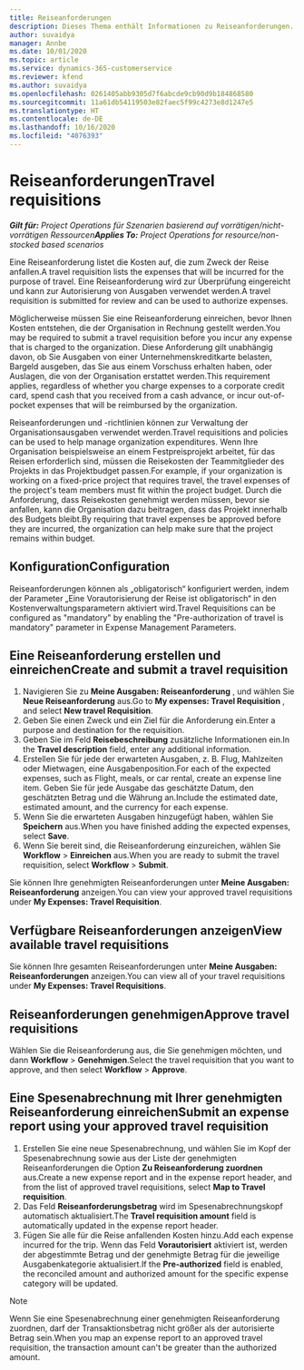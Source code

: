 ```yaml
---
title: Reiseanforderungen
description: Dieses Thema enthält Informationen zu Reiseanforderungen.
author: suvaidya
manager: Annbe
ms.date: 10/01/2020
ms.topic: article
ms.service: dynamics-365-customerservice
ms.reviewer: kfend
ms.author: suvaidya
ms.openlocfilehash: 0261405abb9305d7f6abcde9cb90d9b184868580
ms.sourcegitcommit: 11a61db54119503e82faec5f99c4273e8d1247e5
ms.translationtype: HT
ms.contentlocale: de-DE
ms.lasthandoff: 10/16/2020
ms.locfileid: "4076393"
---
```

# <a name="travel-requisitions"></a><span data-ttu-id="c5e98-103">Reiseanforderungen</span><span class="sxs-lookup"><span data-stu-id="c5e98-103">Travel requisitions</span></span>

<span data-ttu-id="c5e98-104">_**Gilt für:** Project Operations für Szenarien basierend auf vorrätigen/nicht-vorrätigen Ressourcen_</span><span class="sxs-lookup"><span data-stu-id="c5e98-104">_**Applies To:** Project Operations for resource/non-stocked based scenarios_</span></span>

<span data-ttu-id="c5e98-105">Eine Reiseanforderung listet die Kosten auf, die zum Zweck der Reise anfallen.</span><span class="sxs-lookup"><span data-stu-id="c5e98-105">A travel requisition lists the expenses that will be incurred for the purpose of travel.</span></span> <span data-ttu-id="c5e98-106">Eine Reiseanforderung wird zur Überprüfung eingereicht und kann zur Autorisierung von Ausgaben verwendet werden.</span><span class="sxs-lookup"><span data-stu-id="c5e98-106">A travel requisition is submitted for review and can be used to authorize expenses.</span></span>

<span data-ttu-id="c5e98-107">Möglicherweise müssen Sie eine Reiseanforderung einreichen, bevor Ihnen Kosten entstehen, die der Organisation in Rechnung gestellt werden.</span><span class="sxs-lookup"><span data-stu-id="c5e98-107">You may be required to submit a travel requisition before you incur any expense that is charged to the organization.</span></span> <span data-ttu-id="c5e98-108">Diese Anforderung gilt unabhängig davon, ob Sie Ausgaben von einer Unternehmenskreditkarte belasten, Bargeld ausgeben, das Sie aus einem Vorschuss erhalten haben, oder Auslagen, die von der Organisation erstattet werden.</span><span class="sxs-lookup"><span data-stu-id="c5e98-108">This requirement applies, regardless of whether you charge expenses to a corporate credit card, spend cash that you received from a cash advance, or incur out-of-pocket expenses that will be reimbursed by the organization.</span></span>

<span data-ttu-id="c5e98-109">Reiseanforderungen und -richtlinien können zur Verwaltung der Organisationsausgaben verwendet werden.</span><span class="sxs-lookup"><span data-stu-id="c5e98-109">Travel requisitions and policies can be used to help manage organization expenditures.</span></span> <span data-ttu-id="c5e98-110">Wenn Ihre Organisation beispielsweise an einem Festpreisprojekt arbeitet, für das Reisen erforderlich sind, müssen die Reisekosten der Teammitglieder des Projekts in das Projektbudget passen.</span><span class="sxs-lookup"><span data-stu-id="c5e98-110">For example, if your organization is working on a fixed-price project that requires travel, the travel expenses of the project's team members must fit within the project budget.</span></span> <span data-ttu-id="c5e98-111">Durch die Anforderung, dass Reisekosten genehmigt werden müssen, bevor sie anfallen, kann die Organisation dazu beitragen, dass das Projekt innerhalb des Budgets bleibt.</span><span class="sxs-lookup"><span data-stu-id="c5e98-111">By requiring that travel expenses be approved before they are incurred, the organization can help make sure that the project remains within budget.</span></span>

## <a name="configuration"></a><span data-ttu-id="c5e98-112">Konfiguration</span><span class="sxs-lookup"><span data-stu-id="c5e98-112">Configuration</span></span> 

<span data-ttu-id="c5e98-113">Reiseanforderungen können als „obligatorisch“ konfiguriert werden, indem der Parameter „Eine Vorautorisierung der Reise ist obligatorisch“ in den Kostenverwaltungsparametern aktiviert wird.</span><span class="sxs-lookup"><span data-stu-id="c5e98-113">Travel Requisitions can be configured as "mandatory" by enabling the "Pre-authorization of travel is mandatory" parameter in Expense Management Parameters.</span></span> 

## <a name="create-and-submit-a-travel-requisition"></a><span data-ttu-id="c5e98-114">Eine Reiseanforderung erstellen und einreichen</span><span class="sxs-lookup"><span data-stu-id="c5e98-114">Create and submit a travel requisition</span></span>

1. <span data-ttu-id="c5e98-115">Navigieren Sie zu **Meine Ausgaben: Reiseanforderung** , und wählen Sie **Neue Reiseanforderung** aus.</span><span class="sxs-lookup"><span data-stu-id="c5e98-115">Go to **My expenses: Travel Requisition** , and select **New travel Requisition**.</span></span>
2. <span data-ttu-id="c5e98-116">Geben Sie einen Zweck und ein Ziel für die Anforderung ein.</span><span class="sxs-lookup"><span data-stu-id="c5e98-116">Enter a purpose and destination for the requisition.</span></span>
3. <span data-ttu-id="c5e98-117">Geben Sie im Feld **Reisebeschreibung** zusätzliche Informationen ein.</span><span class="sxs-lookup"><span data-stu-id="c5e98-117">In the  **Travel description** field, enter any additional information.</span></span> 
4. <span data-ttu-id="c5e98-118">Erstellen Sie für jede der erwarteten Ausgaben, z. B. Flug, Mahlzeiten oder Mietwagen, eine Ausgabenposition.</span><span class="sxs-lookup"><span data-stu-id="c5e98-118">For each of the expected expenses, such as Flight, meals, or car rental, create an expense line item.</span></span> <span data-ttu-id="c5e98-119">Geben Sie für jede Ausgabe das geschätzte Datum, den geschätzten Betrag und die Währung an.</span><span class="sxs-lookup"><span data-stu-id="c5e98-119">Include the estimated date, estimated amount, and the currency for each expense.</span></span> 
5. <span data-ttu-id="c5e98-120">Wenn Sie die erwarteten Ausgaben hinzugefügt haben, wählen Sie **Speichern** aus.</span><span class="sxs-lookup"><span data-stu-id="c5e98-120">When you have finished adding the expected expenses, select **Save**.</span></span>
6. <span data-ttu-id="c5e98-121">Wenn Sie bereit sind, die Reiseanforderung einzureichen, wählen Sie **Workflow** > **Einreichen** aus.</span><span class="sxs-lookup"><span data-stu-id="c5e98-121">When you are ready to submit the travel requisition, select **Workflow** > **Submit**.</span></span>

<span data-ttu-id="c5e98-122">Sie können Ihre genehmigten Reiseanforderungen unter **Meine Ausgaben: Reiseanforderung** anzeigen.</span><span class="sxs-lookup"><span data-stu-id="c5e98-122">You can view your approved travel requisitions under **My Expenses: Travel Requisition**.</span></span> 

## <a name="view-available-travel-requisitions"></a><span data-ttu-id="c5e98-123">Verfügbare Reiseanforderungen anzeigen</span><span class="sxs-lookup"><span data-stu-id="c5e98-123">View available travel requisitions</span></span>

<span data-ttu-id="c5e98-124">Sie können Ihre gesamten Reiseanforderungen unter **Meine Ausgaben: Reiseanforderungen** anzeigen.</span><span class="sxs-lookup"><span data-stu-id="c5e98-124">You can view all of your travel requisitions under **My Expenses: Travel Requisitions**.</span></span>

## <a name="approve-travel-requisitions"></a><span data-ttu-id="c5e98-125">Reiseanforderungen genehmigen</span><span class="sxs-lookup"><span data-stu-id="c5e98-125">Approve travel requisitions</span></span>

<span data-ttu-id="c5e98-126">Wählen Sie die Reiseanforderung aus, die Sie genehmigen möchten, und dann **Workflow** > **Genehmigen**.</span><span class="sxs-lookup"><span data-stu-id="c5e98-126">Select the travel requisition that you want to approve, and then select **Workflow** > **Approve**.</span></span>  

## <a name="submit-an-expense-report-using-your-approved-travel-requisition"></a><span data-ttu-id="c5e98-127">Eine Spesenabrechnung mit Ihrer genehmigten Reiseanforderung einreichen</span><span class="sxs-lookup"><span data-stu-id="c5e98-127">Submit an expense report using your approved travel requisition</span></span>

1. <span data-ttu-id="c5e98-128">Erstellen Sie eine neue Spesenabrechnung, und wählen Sie im Kopf der Spesenabrechnung sowie aus der Liste der genehmigten Reiseanforderungen die Option **Zu Reiseanforderung zuordnen** aus.</span><span class="sxs-lookup"><span data-stu-id="c5e98-128">Create a new expense report and in the expense report header, and from the list of approved travel requisitions, select **Map to Travel requisition**.</span></span>
2. <span data-ttu-id="c5e98-129">Das Feld **Reiseanforderungsbetrag** wird im Spesenabrechnungskopf automatisch aktualisiert.</span><span class="sxs-lookup"><span data-stu-id="c5e98-129">The **Travel requisition amount** field is automatically updated in the expense report header.</span></span>
3. <span data-ttu-id="c5e98-130">Fügen Sie alle für die Reise anfallenden Kosten hinzu.</span><span class="sxs-lookup"><span data-stu-id="c5e98-130">Add each expense incurred for the trip.</span></span> <span data-ttu-id="c5e98-131">Wenn das Feld **Vorautorisiert** aktiviert ist, werden der abgestimmte Betrag und der genehmigte Betrag für die jeweilige Ausgabenkategorie aktualisiert.</span><span class="sxs-lookup"><span data-stu-id="c5e98-131">If the **Pre-authorized** field is enabled, the reconciled amount and authorized amount for the specific expense category will be updated.</span></span>

> [!NOTE]
> <span data-ttu-id="c5e98-132">Wenn Sie eine Spesenabrechnung einer genehmigten Reiseanforderung zuordnen, darf der Transaktionsbetrag nicht größer als der autorisierte Betrag sein.</span><span class="sxs-lookup"><span data-stu-id="c5e98-132">When you map an expense report to an approved travel requisition, the transaction amount can't be greater than the authorized amount.</span></span> 
